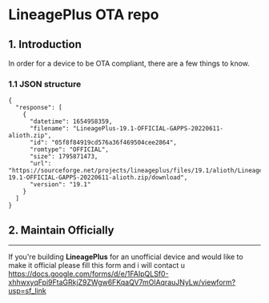 # LineagePlus OTA repo

## 1. Introduction ##
In order for a device to be OTA compliant, there are a few things to know.

### 1.1 JSON structure ###
```
{
  "response": [
    {
      "datetime": 1654958359,
      "filename": "LineagePlus-19.1-OFFICIAL-GAPPS-20220611-alioth.zip",
      "id": "05f8f84919cd576a36f469504cee2864",
      "romtype": "OFFICIAL",
      "size": 1795871473,
      "url": "https://sourceforge.net/projects/lineageplus/files/19.1/alioth/LineagePlus-19.1-OFFICIAL-GAPPS-20220611-alioth.zip/download",
      "version": "19.1"
    }
  ]
}
```
## 2. Maintain Officially ##

-----------------
If you're building **LineagePlus** for an unofficial device and would like to make it official please fill this form and i will contact u
https://docs.google.com/forms/d/e/1FAIpQLSf0-xhhwxyqFpi9FtaGRkjZ9ZWgw6FKqaQV7mOlAqrauJNyLw/viewform?usp=sf_link

